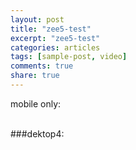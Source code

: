 ```yaml
---
layout: post
title: "zee5-test"
excerpt: "zee5-test"
categories: articles
tags: [sample-post, video]
comments: true
share: true
---
```


mobile only:

<div class="apester-strip" is-mobile-only="true" data-channel-tokens="5ec3a26a35328556a1dfafbd" item-shape="roundSquare" item-size="medium" strip-background="transparent" header-text="Trending%2520Stories" header-font-family="Noto Sans" header-provider="google" header-font-size="14" header-font-color="#ffffff" header-font-weight="600" header-ltr="true" data-fast-strip="true"></div><script async src="https://static.apester.com/js/sdk/latest/apester-sdk.js"></script>
<br>
###dektop4:
<div style-"background-color: grey;"
<div class="apester-strip" is-mobile-only="false" data-channel-tokens="5ec3a26a35328556a1dfafbd" item-shape="roundSquare" item-size="large" strip-background="transparent" header-text="Trending%2520Stories" header-font-family="Noto Sans" header-provider="google" header-font-size="16" header-font-color="#ffffff" header-font-weight="600" header-ltr="true" data-fast-strip="true"></div><script async src="https://static.apester.com/js/sdk/latest/apester-sdk.js"></script>
</div>

